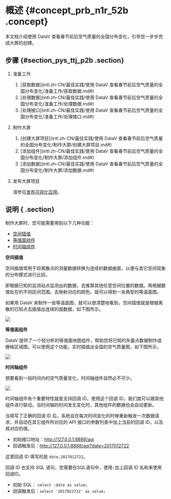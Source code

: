 # 概述 {#concept_prb_n1r_52b .concept}

本文档介绍使用 DataV 查看春节前后空气质量的全国分布变化，引导您一步步完成大屏的创建。

## 步骤 {#section_pys_ttj_p2b .section}

1.  准备工作
    1.  [获取数据](intl.zh-CN/最佳实践/使用 DataV 查看春节前后空气质量的全国分布变化/准备工作/获取数据.md#)
    2.  [处理数据](intl.zh-CN/最佳实践/使用 DataV 查看春节前后空气质量的全国分布变化/准备工作/处理数据.md#)
    3.  [处理接口](intl.zh-CN/最佳实践/使用 DataV 查看春节前后空气质量的全国分布变化/准备工作/处理接口.md#)
2.  制作大屏
    1.  [创建大屏项目](intl.zh-CN/最佳实践/使用 DataV 查看春节前后空气质量的全国分布变化/制作大屏/创建大屏项目.md#)
    2.  [添加组件](intl.zh-CN/最佳实践/使用 DataV 查看春节前后空气质量的全国分布变化/制作大屏/添加组件.md#)
    3.  [添加数据](intl.zh-CN/最佳实践/使用 DataV 查看春节前后空气质量的全国分布变化/制作大屏/添加数据.md#)
3.  发布大屏项目

    请参见[发布可视化应用](../../../../intl.zh-CN/用户指南/管理可视化应用/发布可视化应用.md#)。


## 说明 { .section}

制作大屏时，您可能需要用到以下几种功能：

-   [空间插值](#)
-   [等值面组件](#)
-   [时间轴组件](#)

**空间插值**

空间插值常用于将离散点的测量数据转换为连续的数据曲面，以便与其它空间现象的分布模式进行比较。

即根据已知的监测站点监测出的数据，去推算其他任意空间位置的数据。再根据数值处在的不同区间范围，去映射对应的颜色，就可以得到一张典型的等温面图。

如果用 DataV 来制作一张等温面图，就可以很清楚地看到，空间插值就是根据离散的已知点去插值出连续的面数据，如下图所示。

![](http://static-aliyun-doc.oss-cn-hangzhou.aliyuncs.com/assets/img/17649/155842035047657_zh-CN.png)

**等值面组件**

DataV 提供了一个轻分析的等值面地图组件，帮助您将已知的矢量点数据制作成栅格区域图。可以使用这个功能，实时插值出全国的空气质量图，如下图所示。

![](http://static-aliyun-doc.oss-cn-hangzhou.aliyuncs.com/assets/img/17649/15584203509377_zh-CN.png)

**时间轴组件**

想要看到一段时间内的空气质量变化，时间轴组件自然必不可少。

![](http://static-aliyun-doc.oss-cn-hangzhou.aliyuncs.com/assets/img/17649/15584203509378_zh-CN.png)

时间轴组件有个重要特性就是支持回调 ID，使用这个回调 ID，我们就可以跟其他组件进行联动。当时间轴的时间发生变化时，其他组件的数据也会自动更新。

当填写了正确的回调 ID 后，系统会在每次时间变化的时候重新触发一次数据请求，并自动在其它组件所对应的 API 接口的参数列表中加上当前的回调 ID，以及其对应的值。

-   初始接口地址：http://127.0.0.1:8888/aqi
-   回调触发后：http://127.0.0.1:8888/aqi?date=2017012722

这里回调 ID 填写的是 `date,2017012722`。

回调 ID 也支持 SQL 语句，您需要在SQL语句中，使用`:`加上回调 ID 名称来使用回调ID。

-   初始 SQL： `select :date as value;`
-   回调触发后：`select '2017022722' as value;`

